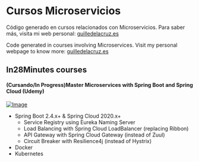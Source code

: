 # Cursos Microservicios
Código generado en cursos relacionados con Microservicios. Para saber más, visita mi web personal:
[guilledelacruz.es](https://guilledelacruz.es)

Code generated in courses involving Microservices. Visit my personal webpage to know more:
[guilledelacruz.es](https://guilledelacruz.es)

## In28Minutes courses

#### (Cursando/In Progress)Master Microservices with Spring Boot and Spring Cloud (Udemy)

[![Image](https://www.springboottutorial.com/images/Course-Master-Microservices-with-Spring-Boot-and-Spring-Cloud.png "Master Microservices with Spring Boot and Spring Cloud")](https://www.udemy.com/course/microservices-with-spring-boot-and-spring-cloud/)

- Spring Boot 2.4.x+ & Spring Cloud 2020.x+
  - Service Registry using Eureka Naming Server
  - Load Balancing with Spring Cloud LoadBalancer (replacing Ribbon)
  - API Gateway with Spring Cloud Gateway (instead of Zuul)
  - Circuit Breaker with Resilience4j (instead of Hystrix)
- Docker
- Kubernetes

